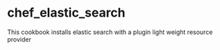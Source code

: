# chef_elastic_search
This cookbook installs elastic search with a plugin light weight resource provider
